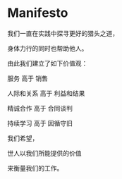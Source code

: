# Manifesto
我们一直在实践中探寻更好的猎头之道，

身体力行的同时也帮助他人。

由此我们建立了如下价值观：

服务 高于 销售

人际和关系 高于 利益和结果

精诚合作 高于 合同谈判

持续学习 高于 因循守旧

我们希望，

世人以我们所能提供的价值

来衡量我们的工作。
